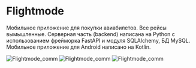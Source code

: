 # Flightmode
Мобильное приложение для покупки авиабилетов. Все рейсы вымышленные. Серверная часть (backend) написана на Python с использованием фрейморка FastAPI и модуля SQLAlchemy, БД MySQL. Мобильное приложение для Android написано на Kotlin.

![Flightmode_comm](https://github.com/axelblatt/flightmode/assets/84366597/3829e8b9-bc0d-4940-bfc0-cf8e42f8615d)
![Flightmode_comm](https://github.com/axelblatt/flightmode/assets/84366597/de3b3f99-2a9a-4a04-a4f1-e9e459d9e04e")
![Flightmode_comm](https://github.com/axelblatt/flightmode/assets/84366597/8fcd4801-127e-4199-92b4-a1ed92bd3169")
